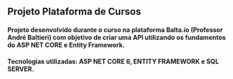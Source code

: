 <h2> Projeto Plataforma de Cursos </h2>

<h4> Projeto desenvolvido durante o curso na plataforma Balta.io (Professor André Baltieri) com objetivo de criar uma API utilizando os fundamentos do ASP NET CORE e Entity Framework. </4>

<h4>Tecnologias utilizadas: ASP NET CORE 6, ENTITY FRAMEWORK e SQL SERVER. 

